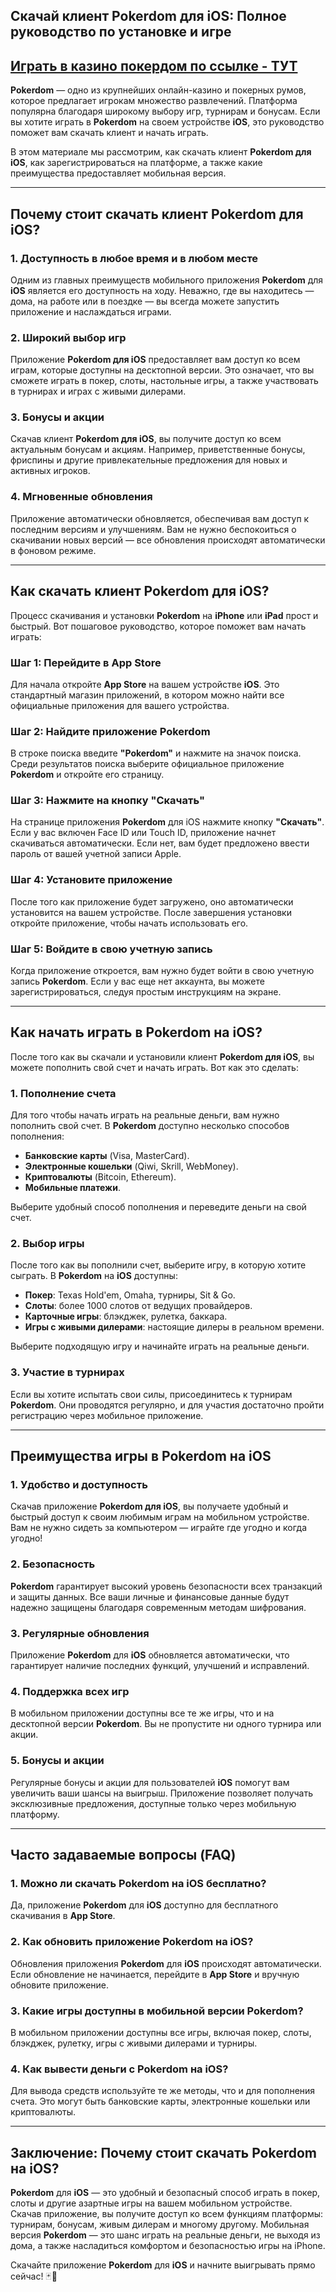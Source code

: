 ## Скачай клиент Pokerdom для iOS: Полное руководство по установке и игре

## [**Играть в казино покердом по ссылке - ТУТ**](https://brandplay.link/FwVc4f)

**Pokerdom** — одно из крупнейших онлайн-казино и покерных румов, которое предлагает игрокам множество развлечений. Платформа популярна благодаря широкому выбору игр, турнирам и бонусам. Если вы хотите играть в **Pokerdom** на своем устройстве **iOS**, это руководство поможет вам скачать клиент и начать играть.

В этом материале мы рассмотрим, как скачать клиент **Pokerdom для iOS**, как зарегистрироваться на платформе, а также какие преимущества предоставляет мобильная версия.

***

## Почему стоит скачать клиент Pokerdom для iOS?

### 1. **Доступность в любое время и в любом месте**

Одним из главных преимуществ мобильного приложения **Pokerdom** для **iOS** является его доступность на ходу. Неважно, где вы находитесь — дома, на работе или в поездке — вы всегда можете запустить приложение и наслаждаться играми.

### 2. **Широкий выбор игр**

Приложение **Pokerdom для iOS** предоставляет вам доступ ко всем играм, которые доступны на десктопной версии. Это означает, что вы сможете играть в покер, слоты, настольные игры, а также участвовать в турнирах и играх с живыми дилерами.

### 3. **Бонусы и акции**

Скачав клиент **Pokerdom для iOS**, вы получите доступ ко всем актуальным бонусам и акциям. Например, приветственные бонусы, фриспины и другие привлекательные предложения для новых и активных игроков.

### 4. **Мгновенные обновления**

Приложение автоматически обновляется, обеспечивая вам доступ к последним версиям и улучшениям. Вам не нужно беспокоиться о скачивании новых версий — все обновления происходят автоматически в фоновом режиме.

***

## Как скачать клиент Pokerdom для iOS?

Процесс скачивания и установки **Pokerdom** на **iPhone** или **iPad** прост и быстрый. Вот пошаговое руководство, которое поможет вам начать играть:

### Шаг 1: Перейдите в App Store

Для начала откройте **App Store** на вашем устройстве **iOS**. Это стандартный магазин приложений, в котором можно найти все официальные приложения для вашего устройства.

### Шаг 2: Найдите приложение Pokerdom

В строке поиска введите **"Pokerdom"** и нажмите на значок поиска. Среди результатов поиска выберите официальное приложение **Pokerdom** и откройте его страницу.

### Шаг 3: Нажмите на кнопку "Скачать"

На странице приложения **Pokerdom** для iOS нажмите кнопку **"Скачать"**. Если у вас включен Face ID или Touch ID, приложение начнет скачиваться автоматически. Если нет, вам будет предложено ввести пароль от вашей учетной записи Apple.

### Шаг 4: Установите приложение

После того как приложение будет загружено, оно автоматически установится на вашем устройстве. После завершения установки откройте приложение, чтобы начать использовать его.

### Шаг 5: Войдите в свою учетную запись

Когда приложение откроется, вам нужно будет войти в свою учетную запись **Pokerdom**. Если у вас еще нет аккаунта, вы можете зарегистрироваться, следуя простым инструкциям на экране.

***

## Как начать играть в Pokerdom на iOS?

После того как вы скачали и установили клиент **Pokerdom для iOS**, вы можете пополнить свой счет и начать играть. Вот как это сделать:

### 1. **Пополнение счета**

Для того чтобы начать играть на реальные деньги, вам нужно пополнить свой счет. В **Pokerdom** доступно несколько способов пополнения:

* **Банковские карты** (Visa, MasterCard).
* **Электронные кошельки** (Qiwi, Skrill, WebMoney).
* **Криптовалюты** (Bitcoin, Ethereum).
* **Мобильные платежи**.

Выберите удобный способ пополнения и переведите деньги на свой счет.

### 2. **Выбор игры**

После того как вы пополнили счет, выберите игру, в которую хотите сыграть. В **Pokerdom** на **iOS** доступны:

* **Покер**: Texas Hold'em, Omaha, турниры, Sit & Go.
* **Слоты**: более 1000 слотов от ведущих провайдеров.
* **Карточные игры**: блэкджек, рулетка, баккара.
* **Игры с живыми дилерами**: настоящие дилеры в реальном времени.

Выберите подходящую игру и начинайте играть на реальные деньги.

### 3. **Участие в турнирах**

Если вы хотите испытать свои силы, присоединитесь к турнирам **Pokerdom**. Они проводятся регулярно, и для участия достаточно пройти регистрацию через мобильное приложение.

***

## Преимущества игры в Pokerdom на iOS

### 1. **Удобство и доступность**

Скачав приложение **Pokerdom для iOS**, вы получаете удобный и быстрый доступ к своим любимым играм на мобильном устройстве. Вам не нужно сидеть за компьютером — играйте где угодно и когда угодно!

### 2. **Безопасность**

**Pokerdom** гарантирует высокий уровень безопасности всех транзакций и защиты данных. Все ваши личные и финансовые данные будут надежно защищены благодаря современным методам шифрования.

### 3. **Регулярные обновления**

Приложение **Pokerdom** для **iOS** обновляется автоматически, что гарантирует наличие последних функций, улучшений и исправлений.

### 4. **Поддержка всех игр**

В мобильном приложении доступны все те же игры, что и на десктопной версии **Pokerdom**. Вы не пропустите ни одного турнира или акции.

### 5. **Бонусы и акции**

Регулярные бонусы и акции для пользователей **iOS** помогут вам увеличить ваши шансы на выигрыш. Приложение позволяет получать эксклюзивные предложения, доступные только через мобильную платформу.

***

## Часто задаваемые вопросы (FAQ)

### 1. **Можно ли скачать Pokerdom на iOS бесплатно?**

Да, приложение **Pokerdom** для **iOS** доступно для бесплатного скачивания в **App Store**.

### 2. **Как обновить приложение Pokerdom на iOS?**

Обновления приложения **Pokerdom** для **iOS** происходят автоматически. Если обновление не начинается, перейдите в **App Store** и вручную обновите приложение.

### 3. **Какие игры доступны в мобильной версии Pokerdom?**

В мобильном приложении доступны все игры, включая покер, слоты, блэкджек, рулетку, игры с живыми дилерами и турниры.

### 4. **Как вывести деньги с Pokerdom на iOS?**

Для вывода средств используйте те же методы, что и для пополнения счета. Это могут быть банковские карты, электронные кошельки или криптовалюты.

***

## Заключение: Почему стоит скачать Pokerdom на iOS?

**Pokerdom** для **iOS** — это удобный и безопасный способ играть в покер, слоты и другие азартные игры на вашем мобильном устройстве. Скачав приложение, вы получите доступ ко всем функциям платформы: турнирам, бонусам, живым дилерам и многому другому. Мобильная версия **Pokerdom** — это шанс играть на реальные деньги, не выходя из дома, а также насладиться комфортом и безопасностью игры на iPhone.

Скачайте приложение **Pokerdom** для **iOS** и начните выигрывать прямо сейчас! 🃏🎰
